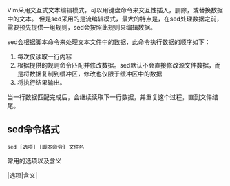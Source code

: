 Vim采用交互式文本编辑模式，可以用键盘命令来交互性插入，删除，或替换数据中的文本。
但是sed采用的是流编辑模式，最大的特点是，在sed处理数据之前，需要预先提供一组规则，sed会按照此规则来编辑数据。

sed会根据脚本命令来处理文本文件中的数据，此命令执行数据的顺序如下：

1. 每次仅读取一行内容
2. 根据提供的规则命令匹配并修改数据。sed默认不会直接修改源文件数据，而是将数据复制到缓冲区，修改也仅限于缓冲区中的数据
3. 将执行结果输出。

当一行数据匹配完成后，会继续读取下一行数据，并重复这个过程，直到文件结尾。

## sed命令格式

`sed [选项] [脚本命令] 文件名`

常用的选项以及含义

|选项|含义|
